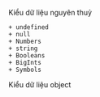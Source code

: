Kiểu dữ liệu nguyên thuỷ

    + undefined
    + null
    + Numbers
    + string
    + Booleans
    + BigInts
    + Symbols

Kiểu dữ liệu object
 